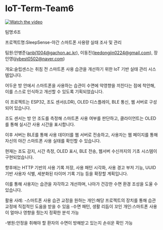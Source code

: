 # IoT-Term-Team6

[![Watch the video](https://img.youtube.com/watch?v=WXTklGWzqI/hqdefault.jpg)](https://www.youtube.com/watch?v=WXTklGWzqI)




팀명:6조



프로젝트명:SleepSense-야간 스마트폰 사용량 실태 조사 및 관리



팀원:안병준(anbj1004@gachon.ac.kr), 이동진(leedongjin0224@gmail.com), 장인영(jiybest0502@naver.com)



개요:슬립센스는 취침 전 스마트폰 사용 습관을 개선하기 위한 IoT 기반 실태 관리 시스템입니다.

어두운 방 안에서 스마트폰을 사용하는 습관이 수면에 악영향을 끼친다는 점에 착안해, 이를 스스로 인식하고 개선할 수 있도록 기획되었습니다.



이 프로젝트는 ESP32, 조도 센서(LDR), OLED 디스플레이, BLE 통신, 웹 서버로 구성되어 있습니다.

조도 센서는 방 안 조도를 측정해 스마트폰 사용 여부를 판단하고, 클라이언트는 OLED를 통해 실시간 사용 시간을 표시합니다.

이후 서버는 BLE를 통해 사용 데이터를 웹 서버로 전송하고, 사용자는 웹 페이지를 통해 자신의 야간 스마트폰 사용 실태를 확인할 수 있습니다.



현재는 조도 감지, 시간 측정, OLED 표시, BLE 전송, 웹서버 수신까지의 기초 시스템이 구현되었습니다.

향후에는 HTTP 기반의 사용 기록 저장, 사용 패턴 시각화, 사용 경고 부저 기능, UUID 기반 사용자 식별, 세분화된 타이머 기록 기능 등을 확장할 계획입니다.



이를 통해 사용자는 습관을 자각하고 개선하며, 나아가 건강한 수면 환경 조성을 도울 수 있습니다.



활용 사례:
-스마트폰 사용 습관 교정을 원하는 개인:해당 프로젝트의 장치를 통해 습관 교정에 직접적인 도움을 받을 수 있음
-수면 패턴, 생활 리듬이 꼬인 개인:스마트폰 사용이 얼마나 영향을 줬는지 정확한 분석 가능

-병원:안정을 취해야 할 환자의 수면이 방해받고 있는지 손쉬운 확인 가능
